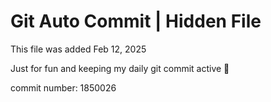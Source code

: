 # Git Auto Commit | Hidden File

This file was added Feb 12, 2025

Just for fun and keeping my daily git commit active 🤪

commit number: 1850026
